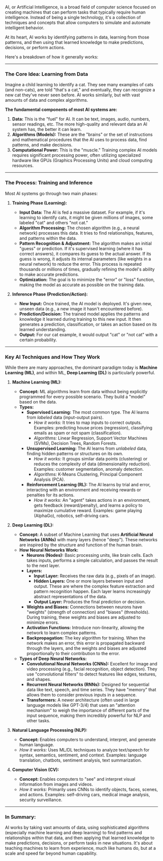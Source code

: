 AI, or Artificial Intelligence, is a broad field of computer science focused on creating machines that can perform tasks that typically require human intelligence. Instead of being a single technology, it's a collection of techniques and concepts that allow computers to simulate and automate intelligent behavior.

At its heart, AI works by identifying patterns in data, learning from those patterns, and then using that learned knowledge to make predictions, decisions, or perform actions.

Here's a breakdown of how it generally works:

---

### The Core Idea: Learning from Data

Imagine a child learning to identify a cat. They see many examples of cats (and non-cats), are told "that's a cat," and eventually, they can recognize a new cat they've never seen before. AI works similarly, but with vast amounts of data and complex algorithms.

**The fundamental components of most AI systems are:**

1.  **Data:** This is the "fuel" for AI. It can be text, images, audio, numbers, sensor readings, etc. The more high-quality and relevant data an AI system has, the better it can learn.
2.  **Algorithms (Models):** These are the "brains" or the set of instructions and mathematical procedures that the AI uses to process data, find patterns, and make decisions.
3.  **Computational Power:** This is the "muscle." Training complex AI models requires significant processing power, often utilizing specialized hardware like GPUs (Graphics Processing Units) and cloud computing resources.

---

### The Process: Training and Inference

Most AI systems go through two main phases:

1.  **Training Phase (Learning):**
    *   **Input Data:** The AI is fed a massive dataset. For example, if it's learning to identify cats, it might be given millions of images, some labeled "cat" and others "not cat."
    *   **Algorithm Processing:** The chosen algorithm (e.g., a neural network) processes this data. It tries to find relationships, features, and patterns within the data.
    *   **Pattern Recognition & Adjustment:** The algorithm makes an initial "guess" or prediction. If it's supervised learning (where it has correct answers), it compares its guess to the actual answer. If its guess is wrong, it adjusts its internal parameters (like weights in a neural network) to reduce the error. This process is repeated thousands or millions of times, gradually refining the model's ability to make accurate predictions.
    *   **Optimization:** The goal is to minimize the "error" or "loss" function, making the model as accurate as possible on the training data.

2.  **Inference Phase (Prediction/Action):**
    *   **New Input:** Once trained, the AI model is deployed. It's given new, unseen data (e.g., a new image it hasn't encountered before).
    *   **Prediction/Decision:** The trained model applies the patterns and knowledge it learned during training to this new input. It then generates a prediction, classification, or takes an action based on its learned understanding.
    *   **Output:** For our cat example, it would output "cat" or "not cat" with a certain probability.

---

### Key AI Techniques and How They Work

While there are many approaches, the dominant paradigm today is **Machine Learning (ML)**, and within ML, **Deep Learning (DL)** is particularly powerful.

1.  **Machine Learning (ML):**
    *   **Concept:** ML algorithms learn from data without being explicitly programmed for every possible scenario. They build a "model" based on the data.
    *   **Types:**
        *   **Supervised Learning:** The most common type. The AI learns from *labeled* data (input-output pairs).
            *   *How it works:* It tries to map inputs to correct outputs. Examples: predicting house prices (regression), classifying emails as spam or not spam (classification).
            *   *Algorithms:* Linear Regression, Support Vector Machines (SVMs), Decision Trees, Random Forests.
        *   **Unsupervised Learning:** The AI learns from *unlabeled* data, finding hidden patterns or structures on its own.
            *   *How it works:* It groups similar data points (clustering) or reduces the complexity of data (dimensionality reduction). Examples: customer segmentation, anomaly detection.
            *   *Algorithms:* K-Means Clustering, Principal Component Analysis (PCA).
        *   **Reinforcement Learning (RL):** The AI learns by trial and error, interacting with an environment and receiving rewards or penalties for its actions.
            *   *How it works:* An "agent" takes actions in an environment, gets feedback (reward/penalty), and learns a policy to maximize cumulative reward. Examples: game playing (AlphaGo), robotics, self-driving cars.

2.  **Deep Learning (DL):**
    *   **Concept:** A subset of Machine Learning that uses **Artificial Neural Networks (ANNs)** with many layers (hence "deep"). These networks are inspired by the structure and function of the human brain.
    *   **How Neural Networks Work:**
        *   **Neurons (Nodes):** Basic processing units, like brain cells. Each takes inputs, performs a simple calculation, and passes the result to the next layer.
        *   **Layers:**
            *   **Input Layer:** Receives the raw data (e.g., pixels of an image).
            *   **Hidden Layers:** One or more layers between input and output. These are where the complex feature extraction and pattern recognition happen. Each layer learns increasingly abstract representations of the data.
            *   **Output Layer:** Produces the final prediction or decision.
        *   **Weights and Biases:** Connections between neurons have "weights" (strength of connection) and "biases" (thresholds). During training, these weights and biases are adjusted to minimize errors.
        *   **Activation Functions:** Introduce non-linearity, allowing the network to learn complex patterns.
        *   **Backpropagation:** The key algorithm for training. When the network makes an error, this error is propagated backward through the layers, and the weights and biases are adjusted proportionally to their contribution to the error.
    *   **Types of Deep Neural Networks:**
        *   **Convolutional Neural Networks (CNNs):** Excellent for image and video processing (e.g., facial recognition, object detection). They use "convolutional filters" to detect features like edges, textures, and shapes.
        *   **Recurrent Neural Networks (RNNs):** Designed for sequential data like text, speech, and time series. They have "memory" that allows them to consider previous inputs in a sequence.
        *   **Transformers:** A newer architecture (often used in large language models like GPT-3/4) that uses an "attention mechanism" to weigh the importance of different parts of the input sequence, making them incredibly powerful for NLP and other tasks.

3.  **Natural Language Processing (NLP):**
    *   **Concept:** Enables computers to understand, interpret, and generate human language.
    *   *How it works:* Uses ML/DL techniques to analyze text/speech for syntax, semantics, sentiment, and context. Examples: language translation, chatbots, sentiment analysis, text summarization.

4.  **Computer Vision (CV):**
    *   **Concept:** Enables computers to "see" and interpret visual information from images and videos.
    *   *How it works:* Primarily uses CNNs to identify objects, faces, scenes, and actions. Examples: self-driving cars, medical image analysis, security surveillance.

---

### In Summary:

AI works by taking vast amounts of data, using sophisticated algorithms (especially machine learning and deep learning) to find patterns and relationships within that data, and then applying that learned knowledge to make predictions, decisions, or perform tasks in new situations. It's about teaching machines to learn from experience, much like humans do, but at a scale and speed far beyond human capability.